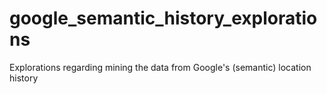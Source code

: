 # google_semantic_history_explorations
Explorations regarding mining the data from Google's (semantic) location history
